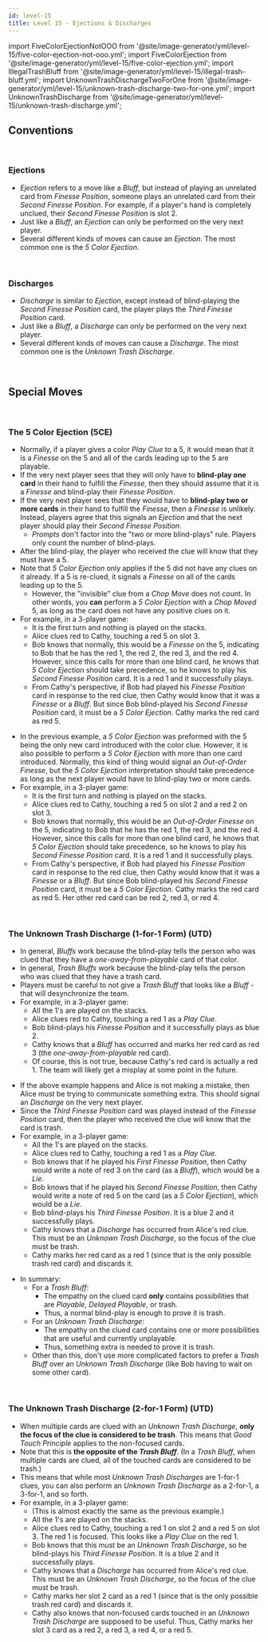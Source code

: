 ```yaml
---
id: level-15
title: Level 15 - Ejections & Discharges
---
```


import FiveColorEjectionNotOOO from '@site/image-generator/yml/level-15/five-color-ejection-not-ooo.yml';
import FiveColorEjection from '@site/image-generator/yml/level-15/five-color-ejection.yml';
import IllegalTrashBluff from '@site/image-generator/yml/level-15/illegal-trash-bluff.yml';
import UnknownTrashDischargeTwoForOne from '@site/image-generator/yml/level-15/unknown-trash-discharge-two-for-one.yml';
import UnknownTrashDischarge from '@site/image-generator/yml/level-15/unknown-trash-discharge.yml';

## Conventions

<br />

### Ejections

- _Ejection_ refers to a move like a _Bluff_, but instead of playing an unrelated card from _Finesse Position_, someone plays an unrelated card from their _Second Finesse Position_. For example, if a player's hand is completely unclued, their _Second Finesse Position_ is slot 2.
- Just like a _Bluff_, an _Ejection_ can only be performed on the very next player.
- Several different kinds of moves can cause an _Ejection_. The most common one is the _5 Color Ejection_.

<br />

### Discharges

- _Discharge_ is similar to _Ejection_, except instead of blind-playing the _Second Finesse Position_ card, the player plays the _Third Finesse Position_ card.
- Just like a _Bluff_, a _Discharge_ can only be performed on the very next player.
- Several different kinds of moves can cause a _Discharge_. The most common one is the _Unknown Trash Discharge_.

<br />

## Special Moves

<br />

### The 5 Color Ejection (5CE)

- Normally, if a player gives a color _Play Clue_ to a 5, it would mean that it is a _Finesse_ on the 5 and all of the cards leading up to the 5 are playable.
- If the very next player sees that they will only have to **blind-play one card** in their hand to fulfill the _Finesse_, then they should assume that it is a _Finesse_ and blind-play their _Finesse Position_.
- If the very next player sees that they would have to **blind-play two or more cards** in their hand to fulfill the _Finesse_, then a _Finesse_ is unlikely. Instead, players agree that this signals an _Ejection_ and that the next player should play their _Second Finesse Position_.
  - _Prompts_ don't factor into the "two or more blind-plays" rule. Players only count the number of blind-plays.
- After the blind-play, the player who received the clue will know that they must have a 5.
- Note that _5 Color Ejection_ only applies if the 5 did not have any clues on it already. If a 5 is re-clued, it signals a _Finesse_ on all of the cards leading up to the 5.
  - However, the "invisible" clue from a _Chop Move_ does not count. In other words, you **can** perform a _5 Color Ejection_ with a _Chop Moved_ 5, as long as the card does not have any positive clues on it.
- For example, in a 3-player game:
  - It is the first turn and nothing is played on the stacks.
  - Alice clues red to Cathy, touching a red 5 on slot 3.
  - Bob knows that normally, this would be a _Finesse_ on the 5, indicating to Bob that he has the red 1, the red 2, the red 3, and the red 4. However, since this calls for more than one blind card, he knows that _5 Color Ejection_ should take precedence, so he knows to play his _Second Finesse Position_ card. It is a red 1 and it successfully plays.
  - From Cathy's perspective, if Bob had played his _Finesse Position_ card in response to the red clue, then Cathy would know that it was a _Finesse_ or a _Bluff_. But since Bob blind-played his _Second Finesse Position_ card, it must be a _5 Color Ejection_. Cathy marks the red card as red 5.

<FiveColorEjection />

- In the previous example, a _5 Color Ejection_ was preformed with the 5 being the only new card introduced with the color clue. However, it is also possible to perform a _5 Color Ejection_ with more than one card introduced. Normally, this kind of thing would signal an _Out-of-Order Finesse_, but the _5 Color Ejection_ interpretation should take precedence as long as the next player would have to blind-play two or more cards.
- For example, in a 3-player game:
  - It is the first turn and nothing is played on the stacks.
  - Alice clues red to Cathy, touching a red 5 on slot 2 and a red 2 on slot 3.
  - Bob knows that normally, this would be an _Out-of-Order Finesse_ on the 5, indicating to Bob that he has the red 1, the red 3, and the red 4. However, since this calls for more than one blind card, he knows that _5 Color Ejection_ should take precedence, so he knows to play his _Second Finesse Position_ card. It is a red 1 and it successfully plays.
  - From Cathy's perspective, if Bob had played his _Finesse Position_ card in response to the red clue, then Cathy would know that it was a _Finesse_ or a _Bluff_. But since Bob blind-played his _Second Finesse Position_ card, it must be a _5 Color Ejection_. Cathy marks the red card as red 5. Her other red card can be red 2, red 3, or red 4.

<FiveColorEjectionNotOOO />

<br />

### The Unknown Trash Discharge (1-for-1 Form) (UTD)

- In general, _Bluffs_ work because the blind-play tells the person who was clued that they have a _one-away-from-playable_ card of that color.
- In general, _Trash Bluffs_ work because the blind-play tells the person who was clued that they have a trash card.
- Players must be careful to not give a _Trash Bluff_ that looks like a _Bluff_ - that will desynchronize the team.
- For example, in a 3-player game:
  - All the 1's are played on the stacks.
  - Alice clues red to Cathy, touching a red 1 as a _Play Clue_.
  - Bob blind-plays his _Finesse Position_ and it successfully plays as blue 2.
  - Cathy knows that a _Bluff_ has occurred and marks her red card as red 3 (the _one-away-from-playable_ red card).
  - Of course, this is not true, because Cathy's red card is actually a red 1. The team will likely get a misplay at some point in the future.

<IllegalTrashBluff />

- If the above example happens and Alice is not making a mistake, then Alice must be trying to communicate something extra. This should signal an _Discharge_ on the very next player.
- Since the _Third Finesse Position_ card was played instead of the _Finesse Position_ card, then the player who received the clue will know that the card is trash.
- For example, in a 3-player game:
  - All the 1's are played on the stacks.
  - Alice clues red to Cathy, touching a red 1 as a _Play Clue_.
  - Bob knows that if he played his _First Finesse Position_, then Cathy would write a note of red 3 on the card (as a _Bluff_), which would be a _Lie_.
  - Bob knows that if he played his _Second Finesse Position_, then Cathy would write a note of red 5 on the card (as a _5 Color Ejection_), which would be a _Lie_.
  - Bob blind-plays his _Third Finesse Position_. It is a blue 2 and it successfully plays.
  - Cathy knows that a _Discharge_ has occurred from Alice's red clue. This must be an _Unknown Trash Discharge_, so the focus of the clue must be trash.
  - Cathy marks her red card as a red 1 (since that is the only possible trash red card) and discards it.

<UnknownTrashDischarge />

- In summary:
  - For a _Trash Bluff_:
    - The empathy on the clued card **only** contains possibilities that are _Playable_, _Delayed Playable_, or trash.
    - Thus, a normal blind-play is enough to prove it is trash.
  - For an _Unknown Trash Discharge_:
    - The empathy on the clued card contains one or more possibilities that are useful and currently unplayable.
    - Thus, something extra is needed to prove it is trash.
  - Other than this, don't use more complicated factors to prefer a _Trash Bluff_ over an _Unknown Trash Discharge_ (like Bob having to wait on some other card).

<br />

### The Unknown Trash Discharge (2-for-1 Form) (UTD)

- When multiple cards are clued with an _Unknown Trash Discharge_, **only the focus of the clue is considered to be trash**. This means that _Good Touch Principle_ applies to the non-focused cards.
- Note that this is **the opposite of the _Trash Bluff_**. (In a _Trash Bluff_, when multiple cards are clued, all of the touched cards are considered to be trash.)
- This means that while most _Unknown Trash Discharges_ are 1-for-1 clues, you can also perform an _Unknown Trash Discharge_ as a 2-for-1, a 3-for-1, and so forth.
- For example, in a 3-player game:
  - (This is almost exactly the same as the previous example.)
  - All the 1's are played on the stacks.
  - Alice clues red to Cathy, touching a red 1 on slot 2 and a red 5 on slot 3. The red 1 is focused. This looks like a _Play Clue_ on the red 1.
  - Bob knows that this must be an _Unknown Trash Discharge_, so he blind-plays his _Third Finesse Position_. It is a blue 2 and it successfully plays.
  - Cathy knows that a _Discharge_ has occurred from Alice's red clue. This must be an _Unknown Trash Discharge_, so the focus of the clue must be trash.
  - Cathy marks her slot 2 card as a red 1 (since that is the only possible trash red card) and discards it.
  - Cathy also knows that non-focused cards touched in an _Unknown Trash Discharge_ are supposed to be useful. Thus, Cathy marks her slot 3 card as a red 2, a red 3, a red 4, or a red 5.

<UnknownTrashDischargeTwoForOne />
